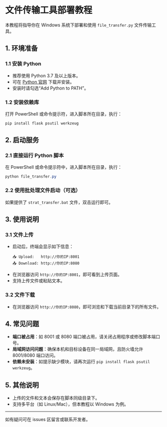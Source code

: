 # 文件传输工具部署教程

本教程将指导你在 Windows 系统下部署和使用 `file_transfer.py` 文件传输工具。

## 1. 环境准备

### 1.1 安装 Python
- 推荐使用 Python 3.7 及以上版本。
- 可在 [Python 官网](https://www.python.org/downloads/) 下载并安装。
- 安装时请勾选“Add Python to PATH”。

### 1.2 安装依赖库
打开 PowerShell 或命令提示符，进入脚本所在目录，执行：

```powershell
pip install flask psutil werkzeug
```

## 2. 启动服务

### 2.1 直接运行 Python 脚本
在 PowerShell 或命令提示符中，进入脚本所在目录，执行：

```powershell
python file_transfer.py
```

### 2.2 使用批处理文件启动（可选）
如果提供了 `strat_transfer.bat` 文件，双击运行即可。

## 3. 使用说明

### 3.1 文件上传
- 启动后，终端会显示如下信息：
  ```
  📥 Upload:   http://你的IP:8001
  📤 Download: http://你的IP:8080
  ```
- 在浏览器访问 `http://你的IP:8001`，即可看到上传页面。
- 支持上传文件或粘贴文本。

### 3.2 文件下载
- 在浏览器访问 `http://你的IP:8080`，即可浏览和下载当前目录下的所有文件。

## 4. 常见问题

- **端口被占用**：如 8001 或 8080 端口被占用，请关闭占用程序或修改脚本端口号。
- **局域网访问问题**：确保本机和目标设备在同一局域网，且防火墙允许 8001/8080 端口访问。
- **依赖未安装**：如提示缺少模块，请再次运行 `pip install flask psutil werkzeug`。

## 5. 其他说明
- 上传的文件和文本会保存在脚本同级目录下。
- 支持多平台（如 Linux/Mac），但本教程以 Windows 为例。

---
如有疑问可在 issues 区留言或联系开发者。
